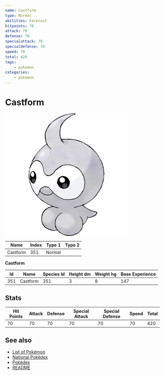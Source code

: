 ```yaml
---
name: Castform
type: Normal
abilities: Forecast
hitpoints: 70
attack: 70
defense: 70
specialattack: 70
specialdefense: 70
speed: 70
total: 420
tags:
    - pokemon
categories:
    - pokemon
---
```


# Castform


![Castform](images/351.png)

| **Name** | **Index** | **Type 1** | **Type 2** |
|----|----|----|----|
| Castform | 351 | Normal  |  |

**Castform** 




| **Id** | **Name** | **Species Id** | **Height dm** | **Weight hg** | **Base Experience** |
|--------|----------|----------------|------------|------------|---------------------|
| 351 | Castform | 351 | 3 | 8 | 147 |



## Stats

| **Hit Points** | **Attack** | **Defense** | **Special Attack** | **Special Defense** | **Speed** | **Total** |
|----------------|------------|-------------|--------------------|---------------------|-----------|-----------|
| 70 | 70 | 70 | 70 | 70 | 70 | 420 |

## See also

- [List of Pokémon](../pokemon.md)
- [National Pokédex](../national_pokedex.md)
- [Pokédex](../pokedex.md)
- [README](../README.md)
